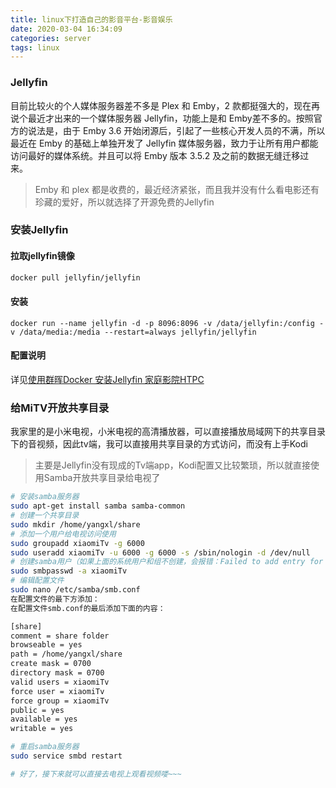 ```yaml
---
title: linux下打造自己的影音平台-影音娱乐
date: 2020-03-04 16:34:09
categories: server
tags: linux
---
```


### Jellyfin

目前比较火的个人媒体服务器差不多是 Plex 和 Emby，2 款都挺强大的，现在再说个最近才出来的一个媒体服务器 Jellyfin，功能上是和 Emby差不多的。按照官方的说法是，由于 Emby 3.6 开始闭源后，引起了一些核心开发人员的不满，所以最近在 Emby 的基础上单独开发了 Jellyfin 媒体服务器，致力于让所有用户都能访问最好的媒体系统。并且可以将 Emby 版本 3.5.2 及之前的数据无缝迁移过来。

> Emby 和 plex 都是收费的，最近经济紧张，而且我并没有什么看电影还有珍藏的爱好，所以就选择了开源免费的Jellyfin

### 安装Jellyfin

#### 拉取jellyfin镜像

```bash
docker pull jellyfin/jellyfin
```

#### 安装

```
docker run --name jellyfin -d -p 8096:8096 -v /data/jellyfin:/config -v /data/media:/media --restart=always jellyfin/jellyfin
```

#### 配置说明

详见[使用群晖Docker 安装Jellyfin 家庭影院HTPC](https://post.smzdm.com/p/a6lnxg3g/)

### 给MiTV开放共享目录

我家里的是小米电视，小米电视的高清播放器，可以直接播放局域网下的共享目录下的音视频，因此tv端，我可以直接用共享目录的方式访问，而没有上手Kodi

> 主要是Jellyfin没有现成的Tv端app，Kodi配置又比较繁琐，所以就直接使用Samba开放共享目录给电视了

```bash
# 安装samba服务器
sudo apt-get install samba samba-common
# 创建一个共享目录
sudo mkdir /home/yangxl/share
# 添加一个用户给电视访问使用
sudo groupadd xiaomiTv -g 6000
sudo useradd xiaomiTv -u 6000 -g 6000 -s /sbin/nologin -d /dev/null
# 创建samba用户（如果上面的系统用户和组不创建，会报错：Failed to add entry for user test.）
sudo smbpasswd -a xiaomiTv
# 编辑配置文件
sudo nano /etc/samba/smb.conf
在配置文件的最下方添加：
在配置文件smb.conf的最后添加下面的内容：

[share]
comment = share folder
browseable = yes
path = /home/yangxl/share
create mask = 0700
directory mask = 0700
valid users = xiaomiTv
force user = xiaomiTv
force group = xiaomiTv
public = yes
available = yes
writable = yes

# 重启samba服务器
sudo service smbd restart

# 好了，接下来就可以直接去电视上观看视频喽~~~

```